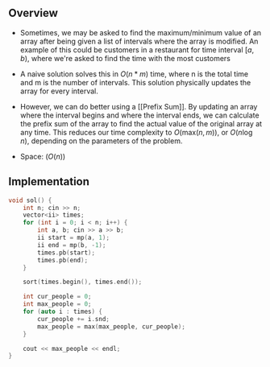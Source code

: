 ## Overview
- Sometimes, we may be asked to find the maximum/minimum value of an array after being given a list of intervals where the array is modified. An example of this could be customers in a restaurant for time interval $[a, b)$, where we're asked to find the time with the most customers
- A naive solution solves this in $O(n*m)$ time, where n is the total time and m is the number of intervals. This solution physically updates the array for every interval.

- However, we can do better using a [[Prefix Sum]]. By updating an array where the interval begins and where the interval ends, we can calculate the prefix sum of the array to find the actual value of the original array at any time. This reduces our time complexity to $O(\text{max}(n, m))$, or $O(n\log n)$, depending on the parameters of the problem.
- Space: $(O(n))$

## Implementation
```cpp
void sol() {
	int n; cin >> n;
	vector<ii> times;
	for (int i = 0; i < n; i++) {
		int a, b; cin >> a >> b;
		ii start = mp(a, 1);
		ii end = mp(b, -1);
		times.pb(start);
		times.pb(end);
	}

	sort(times.begin(), times.end());

	int cur_people = 0;
	int max_people = 0;
	for (auto i : times) {
		cur_people += i.snd;
		max_people = max(max_people, cur_people);
	}

	cout << max_people << endl;
}
```